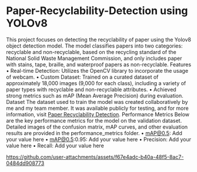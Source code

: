 # Paper-Recyclability-Detection using YOLOv8

This project focuses on detecting the recyclability of paper using the Yolov8 object detection model. The model classifies papers into two categories: recyclable and non-recyclable, based on the recycling standard of the National Solid Waste Management Commission, and only includes paper with stains, tape, braille, and waterproof papers as non-recyclable.
Features
•	Real-time Detection: Utilizes the OpenCV library to incorporate the usage of webcam.
•	Custom Dataset: Trained on a curated dataset of approximately 18,000 images (9,000 for each class), including a variety of paper types with recyclable and non-recyclable attributes.
•	Achieved strong metrics such as mAP (Mean Average Precision) during evaluation.
Dataset
The dataset used to train the model was created collaboratively by me and my team member. It was available publicly for testing, and for more information, visit [Paper Recyclability Detection](https://universe.roboflow.com/serge-de-guzman-and-christian-gomez/paper-recyclability-detection).
Performance Metrics
Below are the key performance metrics for the model on the validation dataset. Detailed images of the confusion matrix, mAP curves, and other evaluation results are provided in the performance_metrics folder.
•	mAP@0.5: Add your value here
•	mAP@0.5:0.95: Add your value here
•	Precision: Add your value here
•	Recall: Add your value here







https://github.com/user-attachments/assets/f67e4adc-b40a-48f5-8ac7-0484dd908773

